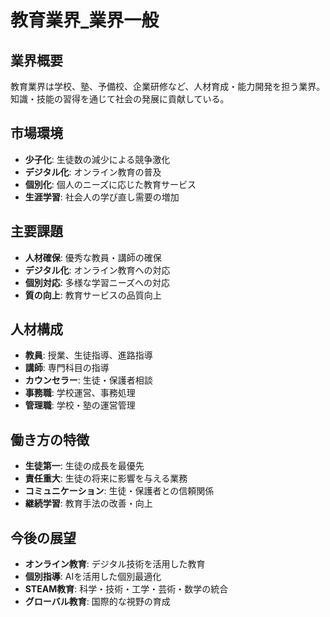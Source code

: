 # 教育業界_業界一般

## 業界概要
教育業界は学校、塾、予備校、企業研修など、人材育成・能力開発を担う業界。知識・技能の習得を通じて社会の発展に貢献している。

## 市場環境
- **少子化**: 生徒数の減少による競争激化
- **デジタル化**: オンライン教育の普及
- **個別化**: 個人のニーズに応じた教育サービス
- **生涯学習**: 社会人の学び直し需要の増加

## 主要課題
- **人材確保**: 優秀な教員・講師の確保
- **デジタル化**: オンライン教育への対応
- **個別対応**: 多様な学習ニーズへの対応
- **質の向上**: 教育サービスの品質向上

## 人材構成
- **教員**: 授業、生徒指導、進路指導
- **講師**: 専門科目の指導
- **カウンセラー**: 生徒・保護者相談
- **事務職**: 学校運営、事務処理
- **管理職**: 学校・塾の運営管理

## 働き方の特徴
- **生徒第一**: 生徒の成長を最優先
- **責任重大**: 生徒の将来に影響を与える業務
- **コミュニケーション**: 生徒・保護者との信頼関係
- **継続学習**: 教育手法の改善・向上

## 今後の展望
- **オンライン教育**: デジタル技術を活用した教育
- **個別指導**: AIを活用した個別最適化
- **STEAM教育**: 科学・技術・工学・芸術・数学の統合
- **グローバル教育**: 国際的な視野の育成 